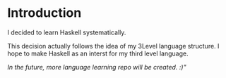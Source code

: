 # Introduction

I decided to learn Haskell systematically.

This decision actually follows the idea of my 3Level language structure. I hope to make Haskell as an interst for my third level language.

*In the future, more language learning repo will be created. :)"*


